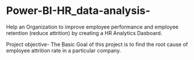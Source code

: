 # Power-BI-HR_data-analysis-
Help an Organization to improve employee performance and employee retention (reduce attrition) by creating  a HR Analytics Dasboard.

Project objective-
The Basic Goal of this project is to find the root cause of employee attrition rate in a particular company.


